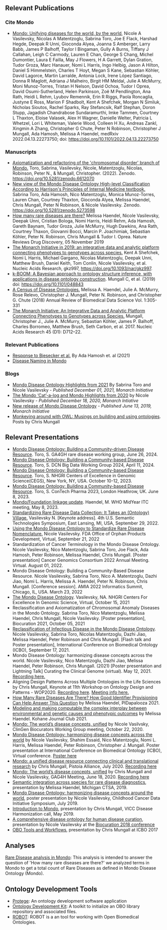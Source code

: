 ---
---
## Relevant Publications

### Cite Mondo

- [Mondo: Unifying diseases for the world, by the world](https://www.medrxiv.org/content/10.1101/2022.04.13.22273750v3), Nicole A Vasilevsky, Nicolas A Matentzoglu, Sabrina Toro, Joe E Flack, Harshad Hegde, Deepak R Unni, Gioconda Alyea, Joanna S Amberger, Larry Babb, James P Balhoff, Taylor I Bingaman, Gully A Burns, Tiffany J Callahan, Leigh C Carmody, Lauren E Chan, George S Chang, Michel Dumontier, Laura E Failla, May J Flowers, H A Garrett, Dylan Gration, Tudor Groza, Marc Hanauer, Nomi L Harris, Ingo Helbig, Jason A Hilton, Daniel S Himmelstein, Charles T Hoyt, Megan S Kane, Sebastian Köhler, David Lagorce, Martin Larralde, Antonia Lock, Irene López Santiago, Donna R Maglott, Adriana J Malheiro, Birgit HM Meldal, Julie A McMurry, Moni Munoz-Torres, Tristan H Nelson, David Ochoa, Tudor I Oprea, David Osumi-Sutherland, Helen Parkinson, Zoë M Pendlington, Ana Rath, Heidi L Rehm, Lyubov Remennik, Erin R Riggs, Paola Roncaglia, Justyne E Ross, Marion F Shadbolt, Kent A Shefchek, Morgan N Similuk, Nicholas Sioutos, Rachel Sparks, Ray Stefancsik, Ralf Stephan, Doron Stupp, Jagadish Chandrabose Sundaramurthi, Imke Tammen, Courtney L Thaxton, Eloise Valasek, Alex H Wagner, Danielle Welter, Patricia L Whetzel, Lori L Whiteman, Valerie Wood, Colleen H Xu, Andreas Zankl, Xingmin A Zhang, Christopher G Chute, Peter N Robinson, Christopher J Mungall, Ada Hamosh, Melissa A Haendel, medRxiv 2022.04.13.22273750; doi: https://doi.org/10.1101/2022.04.13.22273750

### Manuscripts

- [Axiomatization and refactoring of the 'chromosomal disorder' branch of Mondo.](https://zenodo.org/record/6612070#.YpqWqfPML6Z) Toro, Sabrina, Vasilevsky, Nicole, Matentzoglu, Nicolas, Robinson, Peter N., & Mungall, Christopher. (2022).  Zenodo. https://doi.org/10.5281/zenodo.6612070
- [New view of the Mondo Disease Ontology High-level Classification According to Harrison's Principles of Internal Medicine textbook.](https://zenodo.org/record/5273598#.YalFLfHML6Z) Sabrina Toro, Ada Hamosh, Nico Matentzoglu, Monica Munoz-Torres, Lauren Chan, Courtney Thaxton, Gioconda Alyea, Melissa Haendel, Chris Mungall, Peter N Robinson, & Nicole Vasilevsky. Zenodo. https://doi.org/10.5281/zenodo.5273598
- [How many rare diseases are there?](https://www.nature.com/articles/d41573-019-00180-y) Melissa Haendel, Nicole Vasilevsky, Deepak Unni, Cristian Bologa, Nomi Harris, Heidi Rehm, Ada Hamosh, Gareth Baynam, Tudor Groza, Julie McMurry, Hugh Dawkins, Ana Rath, Courtney Thaxon, Giovanni Bocci, Marcin P. Joachimiak, Sebastian Köhler, Peter N. Robinson, Chris Mungall & Tudor I. Oprea. Nature Reviews Drug Discovery, 05 November 2019
- [The Monarch Initiative in 2019: an integrative data and analytic platform connecting phenotypes to genotypes across species.](https://academic.oup.com/nar/advance-article/doi/10.1093/nar/gkz997/5614574#170074726) Kent A Shefchek, Nomi L Harris, Michael Gargano, Nicolas Matentzoglu, Deepak Unni, Matthew Brush, Daniel Keith, Tom Conlin, Nicole Vasilevsky, et al. Nucleic Acids Research, gkz997, https://doi.org/10.1093/nar/gkz997. 
- [k-BOOM: A Bayesian approach to ontology structure inference, with applications in disease ontology construction](https://www.biorxiv.org/content/10.1101/048843v3). Mungall C, et al. (2019) doi: https://doi.org/10.1101/048843
- [A Census of Disease Ontologies.](https://www.annualreviews.org/doi/10.1146/annurev-biodatasci-080917-013459) Melissa A. Haendel, Julie A. McMurry, Rose Relevo, Christopher J. Mungall, Peter N. Robinson, and Christopher G. Chute (2018) Annual Review of Biomedical Data Science Vol. 1:305-331
- [The Monarch Initiative: An Integrative Data and Analytic Platform Connecting Phenotypes to Genotypes across Species.](https://academic.oup.com/nar/article/45/D1/D712/2605791) Mungall, Christopher J., Julie A. McMurry, Sebastian Köhler, James P. Balhoff, Charles Borromeo, Matthew Brush, Seth Carbon, et al. 2017.  Nucleic Acids Research 45 (D1): D712–22.

### Relevant Publications
 - [Response to Biesecker et al.](https://www.sciencedirect.com/science/article/pii/S000292972100272X?dgcid=author) By Ada Hamosh et. al (2021)
 - [Disease Naming in Mondo](https://mondo.monarchinitiative.org/pages/disease-naming/)
 
### Blogs
- [Mondo Disease Ontology Highlights from 2021](https://monarchinit.medium.com/?p=7f2e66baae0b) By Sabrina Toro and Nicole Vasilevsky - _Published December 01, 2021, Monarch Initiative_
- [The Mondo ‘Cat’-a-log and Mondo Highlights from 2020](https://monarchinit.medium.com/the-mondo-cat-a-log-and-mondo-highlights-from-2020-1ec0c9b6a8d9) by Nicole Vasilevsky - _Published December 18, 2020, Monarch Intiative_
- [New release of Mondo Disease Ontology](https://medium.com/@MonarchInit/new-release-of-mondo-disease-ontology-9a48521353e3) - _Published June 13, 2019, Monarch Initiative_
- [Monkeying around with OWL: Musings on building and using ontologies](https://douroucouli.wordpress.com/). Posts by Chris Mungall

## Relevant Presentations
- [Mondo Disease Ontology: Building a Community-driven Disease Resource](https://docs.google.com/presentation/d/1TuHpjQkcnONlIy6_awLhpkPOn2PinIHGEdLSQ37EBFM/edit?usp=sharing). Toro, S. GA4GH rare disease working group, June 26, 2024.
- [Mondo Disease Ontology: Building a Community-based Disease Resource](https://docs.google.com/presentation/d/15UU30UHVlf19fNnBUKZd17XZ3Cmx8RAY0ryoOQT05EA/edit?usp=sharing). Toro, S. DCN Big Data Working Group 2024, April 11, 2024.
- [Mondo Disease Ontology: Building a Community-based Disease Resource](https://docs.google.com/presentation/d/1L0If9ckLMfXR73dfitAHug2rvyTKzeUjrpdk4m34JbA/edit?usp=sharing). Toro, S. NHGRI Centers of Excellence in Genomic Science(CEGS), New York, NY, USA. October 10-12, 2023.
- [Mondo Disease Ontology: Building a Community-based Disease Resource](https://docs.google.com/presentation/d/1ftTSVdvVCZAcE9z5T8muUrMBrfijAhp_el3d5d3JD40/edit?usp=sharing). Toro, S. ConTech Pharma 2023, London Heathrow, UK. June 8, 2023.
- [Mondo/Foundation linkage update](https://docs.google.com/presentation/d/1nfZWgihJYHZ6P40QgVC25BDs_jbueqNZwUNu10ddw_s/edit?usp=sharing). Haendel, M. WHO MidYear ITC meeting, May 8, 2023.
- [Standardizing Rare Disease Data Collection: It Takes an (Ontology) Village.](https://doi.org/10.5281/zenodo.7125341) Vasilevsky N. [Keynote address]. 4th U.S. Semantic Technologies Symposium, East Lansing, MI, USA, September 29, 2022. 
- [Using the Mondo Disease Ontology to Standardize Rare Disease Nomenclature.]((https://zenodo.org/record/7102403#.Yyt_s-zML6M)) Nicole Vasilevsky. FDA Office of Orphan Products Development, Virtual, September 21, 2022
- Standardization of Cancer Terminology in the Mondo Disease Ontology. Nicole Vasilevsky, Nico Matentzoglu, Sabrina Toro, Joe Flack, Ada Hamosh, Peter Robinson, Melissa Haendel, Chris Mungall. [Poster presentation] Cancer Genomics Consortium 2022 Annual Meeting. Virtual. August 01, 2022.
- Mondo Disease Ontology: Building a Community-Based Disease Resource. Nicole Vasilevsky, Sabrina Toro, Nico A. Matentzoglu, Dazhi Jiao, Nomi L. Harris, Melissa A. Haendel, Peter N. Robinson, Chris Mungall. [Conference session]. AMIA 2022 Informatics Summit, Chicago, IL, USA. March 23, 2022
- [The Mondo Disease Ontology]((https://doi.org/10.6084/m9.figshare.16821250.v1)). Vasilevsky, NA. NHGRI Centers For Excellence In Genomic Science, Virtual, October 15, 2021
- Reclassification and Axiomatization of Chromosomal Anomaly Diseases in the Mondo Ontology. Sabrina Toro, Nico Matentzoglu, Melissa Haendel, Chris Mungall, Nicole Vasilevsky. [Poster presentation], Biocuration 2021,  October 05, 2021
- [Reclassification of Infectious Disease in the Mondo Disease Ontology](http://ceur-ws.org/Vol-3073/paper14.pdf). Nicole Vasilevsky, Sabrina Toro, Nicolas Matentzoglu, Dazhi Jiao, Melissa Haendel, Peter Robinson and Chris Mungall. [Flash talk and Poster presentation], International Conference on Biomedical Ontology (ICBO), September 17, 2021. 
- Mondo Disease Ontology: harmonizing disease concepts across the world. Nicole Vasilevsky, Nico Matentzoglu, Dazhi Jiao, Melissa Haendel, Peter Robinson, Chris Mungall. (2021) [Poster presentation and Lightning Talk] Curating the Clinical Genome (virtual). May 12, 2021. [Recording here.](https://www.youtube.com/watch?v=uDTuLZBW4yI)
- Aligning Design Patterns Across Multiple Ontologies in the Life Sciences by Chris Mungall, Keynote at 11th Workshop on Ontology Design and Patterns - WOP2020. [Recording here](https://www.youtube.com/watch?v=6H4oPnrQmro&ab_channel=obo-academy). [Meeting info here.](http://ontologydesignpatterns.org/wiki/WOP:2020)
- [How Many Rare Diseases Are There? 
How Good Identifier Provisioning Can Help Answer This Question](https://docs.google.com/presentation/d/1iUm3VTaHaRiLcjzRYNJtvkhb3HaFhXEJX1KiIr79IVM/edit#slide=id.gae38b1e75e_0_0) by Melissa Haendel, PIDapalooza 2021.
- [Modeling and making computable the complex interplay between environmental and genetic causes and phenotypic outcomes](https://docs.google.com/presentation/d/1LWVFWBo7ygSkWdoSBQ77-u7WDmPFxtj06KibKVnfquE/edit#slide=id.gae38b1e75e_0_0) by Melissa Haendel. Kohane Journal Club 2021.
- [Mondo: The world’s disease concepts, unified](https://figshare.com/articles/presentation/Mondo_The_world_s_disease_concepts_unified/13132883) by Nicole Vasilvsky, ClinGen Biocurators Working Group meeting, October 22, 2020. 
- [Mondo Disease Ontology: harmonizing disease concepts across the world](http://www.informatik.uni-leipzig.de/~loebe/tmp/ICBO2020/abstractY.pdf) by Nicole Vasilevsky, Shahim Essaid, Nico Matentzoglu, Nomi L. Harris, Melissa Haendel, Peter Robinson, Christopher J. Mungall. Poster presentation at International Conference on Biomedical Ontology (ICBO), Virtual conference. [Poster here](https://icbo2020.inf.unibz.it/posters/)
- [Mondo: a unified disease resource connecting clinical and translational research](https://docs.google.com/presentation/d/18zlo3nK8FQ9NXrgs9CfbtVVw2rc2wLTO1G0ZdipXE1M/edit#slide=id.p1) by Chris Mungall, Pistoia Alliance, July 2020. [Recording here](https://register.gotowebinar.com/recording/recordingView?webinarKey=6109611589629075212&registrantEmail=vasilevs%40ohsu.edu)
- [Mondo: The world’s disease concepts, unified](https://docs.google.com/presentation/d/19TCj_8H6wiJNFfw2fqfKEFLj3A1_FSA7pxkh5CogL0Q/edit#slide=id.p1) by Chris Mungall and Nicole Vasilevsky, GAG4H Meeting, June 18, 2020. [Recording here](https://us02web.zoom.us/rec/play/uZwsJOyqrzM3EtGU5QSDVP95W468J_msgSZI-6IFxEewW3gBZlagYeMQNuYf7XfD9wSBfvR1vrguraG5)
- [Semantic integration across species for rare disease diagnostics](https://docs.google.com/presentation/d/1PADYOYOLmYjJh1k3lVR7j9TQHKpgJb6n_OERTgy5M6U/edit#slide=id.g61762ceb2f_0_0), presentation by Melissa Haendel, Michigan CTSA, 2019.
- [Mondo Disease Ontology: harmonizing disease concepts around the world](https://figshare.com/articles/Mondo_Disease_Ontology_harmonizing_disease_concepts_around_the_world/8980037), poster presentation by Nicole Vasilevsky, Childhood Cancer Data Initiative Symposium, July 2019.
- [Introduction to Mondo](https://docs.google.com/presentation/d/1P6UTsMPt-FYrdMTuUCiS2AsnLAeRAdqNQVcbVavXibM/edit#slide=id.p1), presentation by Chris Mungall, VICC Disease Harmonization call, May 2019.
- [A comprehensive disease ontology for human disease curation](https://figshare.com/articles/A_comprehensive_disease_ontology_for_human_disease_curation/6141551/1), presentation by Nicole Vasilevsky at the [Biocuration 2018 conference](http://biocuration2018.cn/biocuration2018/)
- [OBO Tools and Workflows](https://docs.google.com/presentation/d/1JPAaDl6Nitxet9NVqWI30eIygcerYAjdMIGmxbRtIn0/edit#slide=id.p), presentation by Chris Mungall at ICBO 2017

## Analyses

[Rare Disease analysis in Mondo](https://mondo.monarchinitiative.org/pages/analysis/): This analysis is intended to answer the question of 'How many rare diseases are there?' we analyzed terms in Mondo to get a total count of Rare Diseases as defined in Mondo Disease Ontology (Mondo).

## Ontology Development Tools

- [Protege](https://protege.stanford.edu/): An ontology development software application
- [Ontology Development Kit](https://github.com/INCATools/ontology-development-kit): A toolkit to initialize an OBO library repository and associated files.
- [ROBOT](http://robot.obolibrary.org/): ROBOT is a an tool for working with Open Biomedical Ontologies.



